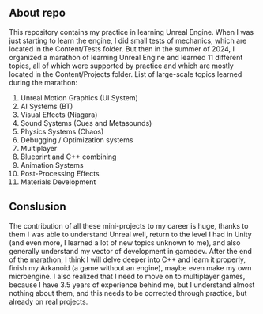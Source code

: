 ## About repo
This repository contains my practice in learning Unreal Engine. When I was just starting to learn the engine, I did small tests of mechanics, which are located in the Content/Tests folder. But then in the summer of 2024, I organized a marathon of learning Unreal Engine and learned 11 different topics, all of which were supported by practice and which are mostly located in the Content/Projects folder. List of large-scale topics learned during the marathon:
1. Unreal Motion Graphics (UI System)
2. AI Systems (BT)
3. Visual Effects (Niagara)
4. Sound Systems (Cues and Metasounds)
5. Physics Systems (Chaos)
6. Debugging / Optimization systems
7. Multiplayer
8. Blueprint and C++ combining
9. Animation Systems
10. Post-Processing Effects
11. Materials Development

## Conslusion
The contribution of all these mini-projects to my career is huge, thanks to them I was able to understand Unreal well, return to the level I had in Unity (and even more, I learned a lot of new topics unknown to me), and also generally understand my vector of development in gamedev. After the end of the marathon, I think I will delve deeper into C++ and learn it properly, finish my Arkanoid (a game without an engine), maybe even make my own microengine. I also realized that I need to move on to multiplayer games, because I have 3.5 years of experience behind me, but I understand almost nothing about them, and this needs to be corrected through practice, but already on real projects.
